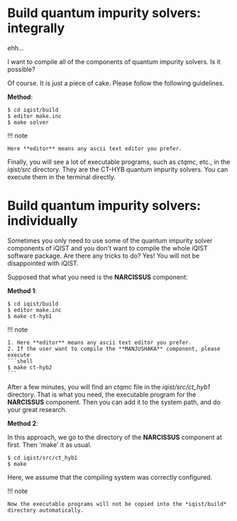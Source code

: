 # Build quantum impurity solvers: integrally

ehh...

I want to compile all of the components of quantum impurity solvers. Is it possible?

Of course. It is just a piece of cake. Please follow the following guidelines.

**Method**:

```shell
$ cd iqist/build
$ editor make.inc
$ make solver
```

!!! note 

    Here **editor** means any ascii text editor you prefer.

Finally, you will see a lot of executable programs, such as *ctqmc*, etc., in the *iqist/src* directory. They are the CT-HYB quantum impurity solvers. You can execute them in the terminal directly.

# Build quantum impurity solvers: individually

Sometimes you only need to use some of the quantum impurity solver components of iQIST and you don't want to compile the whole iQIST software package. Are there any tricks to do? Yes! You will not be disappointed with iQIST.

Supposed that what you need is the **NARCISSUS** component:

**Method 1**:

```
$ cd iqist/build
$ editor make.inc
$ make ct-hyb1
```

!!! note 

    1. Here **editor** means any ascii text editor you prefer.
    2. If the user want to compile the **MANJUSHAKA** component, please execute
    ```shell
    $ make ct-hyb2
    ```


After a few minutes, you will find an *ctqmc* file in the *iqist/src/ct_hyb1* directory. That is what you need, the executable program for the **NARCISSUS** component. Then you can add it to the system path, and do your great research.

**Method 2**:

In this approach, we go to the directory of the **NARCISSUS** component at first. Then 'make' it as usual.

```
$ cd iqist/src/ct_hyb1
$ make
```

Here, we assume that the compiling system was correctly configured.

!!! note 

    Now the executable programs will not be copied into the *iqist/build* directory automatically.
